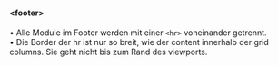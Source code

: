 #### &lt;footer&gt;

• Alle Module im Footer werden mit einer `<hr>` voneinander getrennt.  
• Die Border der hr ist nur so breit, wie der content innerhalb der grid columns. Sie geht nicht bis zum Rand des viewports.